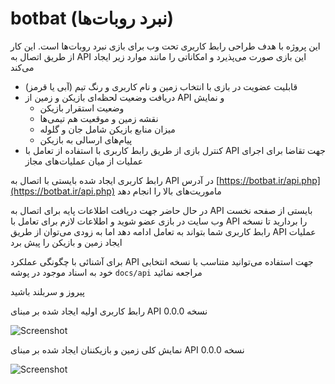 # botbat (نبرد روبات‌ها)

این پروژه با هدف طراحی رابط کاربری تحت وب برای بازی نبرد روبات‌ها است. این کار از طریق اتصال به API این بازی صورت می‌پذیرد و امکاناتی را مانند موارد زیر ایجاد می‌کند
- قابلیت عضویت در بازی با انتخاب زمین و نام کاربری و رنگ تیم (آبی یا قرمز)
- دریافت وضعیت لحظه‌ای بازیکن و زمین از API و نمایش
  - وضعیت استقرار بازیکن
  - نقشه زمین و موقعیت هم تیمی‌ها
  - میزان منابع بازیکن شامل جان و گلوله
  - پیام‌های ارسالی به بازیکن
- کنترل بازی از طریق رابط کاربری با استفاده از تعامل با API جهت تقاضا برای اجرای عملیات از میان عملیات‌های مجاز

رابط کاربری ایجاد شده بایستی با اتصال به API در آدرس [https://botbat.ir/api.php](https://botbat.ir/api.php) ماموریت‌های بالا را انجام دهد

در حال حاضر جهت دریافت اطلاعات پایه برای اتصال به API بایستی از صفحه نخست وب سایت در بازی عضو شوید و اطلاعات لازم برای تعامل با API را بردارید تا نسخه رابط کاربری شما بتواند به تعامل ادامه دهد اما به زودی می‌توان از طریق API عملیات ایجاد زمین و بازیکن را پیش برد

برای آشنائی با چگونگی عملکرد API جهت استفاده می‌توانید متناسب با نسخه انتخابی خود به اسناد موجود در پوشه `docs/api` مراجعه نمائید

پیروز و سربلند باشید

رابط کاربری اولیه ایجاد شده بر مبنای API نسخه 0.0.0

![Screenshot](https://botbat.ir/files/screenshot001.png)

نمایش کلی زمین و بازیکننان ایجاد شده بر مبنای API نسخه 0.0.0

![Screenshot](https://botbat.ir/files/screenshot002.png)

